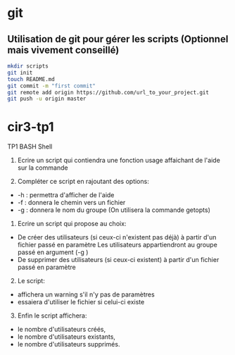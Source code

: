 # git
## Utilisation de git pour gérer les scripts (Optionnel mais vivement conseillé)
```bash
mkdir scripts
git init
touch README.md
git commit -m "first commit"
git remote add origin https://github.com/url_to_your_project.git
git push -u origin master
```

# cir3-tp1
TP1 BASH Shell

1) Ecrire un script qui contiendra une fonction usage affaichant de l'aide sur la commande

2) Compléter ce script en rajoutant des options:
*	-h : permettra d'afficher de l'aide
*	-f <path to file> : donnera le chemin vers un fichier
*	-g <group> : donnera le nom du groupe
(On utilisera la commande getopts)

1) Ecrire un script qui propose au choix:
*	De créer des utilisateurs (si ceux-ci n'existent pas déjà) à partir d'un fichier passé en paramètre
Les utilisateurs appartiendront au groupe passé en argument (-g <group>)
*	De supprimer des utilisateurs (si ceux-ci existent) à partir d'un fichier passé en paramètre

2) Le script: 
*	affichera un warning s'il n'y pas de paramètres 
*	essaiera d'utiliser le fichier <userlogin> si celui-ci existe
	
3) Enfin le script affichera:
*	le nombre d'utilisateurs créés,
*	le nombre d'utilisateurs existants,
*	le nombre d'utilisateurs supprimés.
